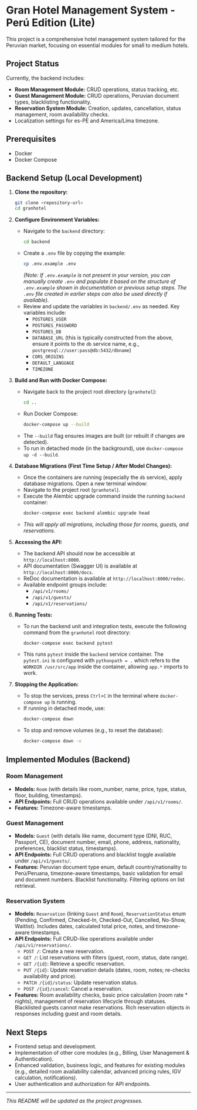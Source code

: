 # Gran Hotel Management System - Perú Edition (Lite)

This project is a comprehensive hotel management system tailored for the Peruvian market, focusing on essential modules for small to medium hotels.

## Project Status

Currently, the backend includes:
*   **Room Management Module:** CRUD operations, status tracking, etc.
*   **Guest Management Module:** CRUD operations, Peruvian document types, blacklisting functionality.
*   **Reservation System Module:** Creation, updates, cancellation, status management, room availability checks.
*   Localization settings for es-PE and America/Lima timezone.

## Prerequisites

*   Docker
*   Docker Compose

## Backend Setup (Local Development)

1.  **Clone the repository:**
    ```bash
    git clone <repository-url>
    cd granhotel
    ```

2.  **Configure Environment Variables:**
    *   Navigate to the `backend` directory:
        ```bash
        cd backend
        ```
    *   Create a `.env` file by copying the example:
        ```bash
        cp .env.example .env
        ```
        *(Note: If `.env.example` is not present in your version, you can manually create `.env` and populate it based on the structure of `.env.example` shown in documentation or previous setup steps. The `.env` file created in earlier steps can also be used directly if available).*
    *   Review and update the variables in `backend/.env` as needed. Key variables include:
        *   `POSTGRES_USER`
        *   `POSTGRES_PASSWORD`
        *   `POSTGRES_DB`
        *   `DATABASE_URL` (this is typically constructed from the above, ensure it points to the `db` service name, e.g., `postgresql://user:pass@db:5432/dbname`)
        *   `CORS_ORIGINS`
        *   `DEFAULT_LANGUAGE`
        *   `TIMEZONE`

3.  **Build and Run with Docker Compose:**
    *   Navigate back to the project root directory (`granhotel`):
        ```bash
        cd ..
        ```
    *   Run Docker Compose:
        ```bash
        docker-compose up --build
        ```
    *   The `--build` flag ensures images are built (or rebuilt if changes are detected).
    *   To run in detached mode (in the background), use `docker-compose up -d --build`.

4.  **Database Migrations (First Time Setup / After Model Changes):**
    *   Once the containers are running (especially the `db` service), apply database migrations. Open a new terminal window:
    *   Navigate to the project root (`granhotel`).
    *   Execute the Alembic upgrade command inside the running `backend` container:
        ```bash
        docker-compose exec backend alembic upgrade head
        ```
    *   *This will apply all migrations, including those for rooms, guests, and reservations.*

5.  **Accessing the API:**
    *   The backend API should now be accessible at `http://localhost:8000`.
    *   API documentation (Swagger UI) is available at `http://localhost:8000/docs`.
    *   ReDoc documentation is available at `http://localhost:8000/redoc`.
    *   Available endpoint groups include:
        *   `/api/v1/rooms/`
        *   `/api/v1/guests/`
        *   `/api/v1/reservations/`

6.  **Running Tests:**
    *   To run the backend unit and integration tests, execute the following command from the `granhotel` root directory:
        ```bash
        docker-compose exec backend pytest
        ```
    *   This runs `pytest` inside the `backend` service container. The `pytest.ini` is configured with `pythonpath = .` which refers to the `WORKDIR /usr/src/app` inside the container, allowing `app.*` imports to work.

7.  **Stopping the Application:**
    *   To stop the services, press `Ctrl+C` in the terminal where `docker-compose up` is running.
    *   If running in detached mode, use:
        ```bash
        docker-compose down
        ```
    *   To stop and remove volumes (e.g., to reset the database):
        ```bash
        docker-compose down -v
        ```

## Implemented Modules (Backend)

### Room Management
*   **Models:** `Room` (with details like room_number, name, price, type, status, floor, building, timestamps).
*   **API Endpoints:** Full CRUD operations available under `/api/v1/rooms/`.
*   **Features:** Timezone-aware timestamps.

### Guest Management
*   **Models:** `Guest` (with details like name, document type (DNI, RUC, Passport, CE), document number, email, phone, address, nationality, preferences, blacklist status, timestamps).
*   **API Endpoints:** Full CRUD operations and blacklist toggle available under `/api/v1/guests/`.
*   **Features:** Peruvian document type enum, default country/nationality to Perú/Peruana, timezone-aware timestamps, basic validation for email and document numbers. Blacklist functionality. Filtering options on list retrieval.

### Reservation System
*   **Models:** `Reservation` (linking `Guest` and `Room`), `ReservationStatus` enum (Pending, Confirmed, Checked-In, Checked-Out, Cancelled, No-Show, Waitlist). Includes dates, calculated total price, notes, and timezone-aware timestamps.
*   **API Endpoints:** Full CRUD-like operations available under `/api/v1/reservations/`.
    *   `POST /`: Create a new reservation.
    *   `GET /`: List reservations with filters (guest, room, status, date range).
    *   `GET /{id}`: Retrieve a specific reservation.
    *   `PUT /{id}`: Update reservation details (dates, room, notes; re-checks availability and price).
    *   `PATCH /{id}/status`: Update reservation status.
    *   `POST /{id}/cancel`: Cancel a reservation.
*   **Features:** Room availability checks, basic price calculation (room rate * nights), management of reservation lifecycle through statuses. Blacklisted guests cannot make reservations. Rich reservation objects in responses including guest and room details.

## Next Steps
*   Frontend setup and development.
*   Implementation of other core modules (e.g., Billing, User Management & Authentication).
*   Enhanced validation, business logic, and features for existing modules (e.g., detailed room availability calendar, advanced pricing rules, IGV calculation, notifications).
*   User authentication and authorization for API endpoints.

---
*This README will be updated as the project progresses.*

